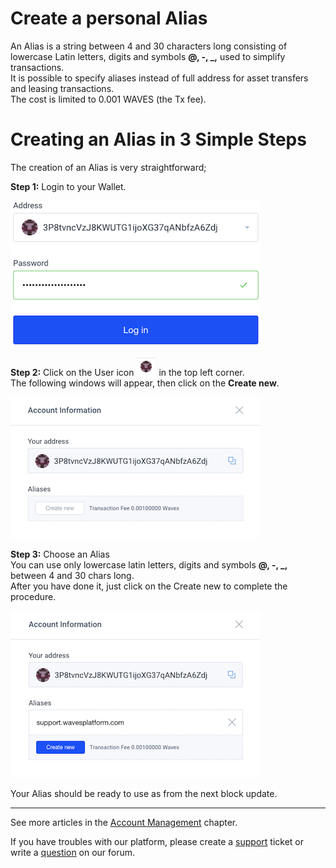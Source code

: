 # Create a personal Alias

An Alias is a string between 4 and 30 characters long consisting of lowercase Latin letters, digits and symbols **@, -, \_,** used to simplify transactions.  
It is possible to specify aliases instead of full address for asset transfers and leasing transactions.  
The cost is limited to 0.001 WAVES \(the Tx fee\).

# **Creating an Alias in 3 Simple Steps**

The creation of an Alias is very straightforward;

**Step 1:** Login to your Wallet.

![](/_assets/creating_an_alias_01.png)

**Step 2:** Click on the User icon ![](/_assets/creating_an_alias_02.png) in the top left corner.  
The following windows will appear, then click on the **Create new**.

![](/_assets/creating_an_alias_03.png)

**Step 3:** Choose an Alias  
You can use only lowercase latin letters, digits and symbols **@, -, \_,** between 4 and 30 chars long.  
After you have done it, just click on the Create new to complete the procedure.

![](/_assets/creating_an_alias_04.png)

Your Alias should be ready to use as from the next block update.

___

See more articles in the [Account Management](/waves-client/account-management.md) chapter.

If you have troubles with our platform, please create a [support](https://support.wavesplatform.com/) ticket or write a [question](https://forum.wavesplatform.com/) on our forum.
